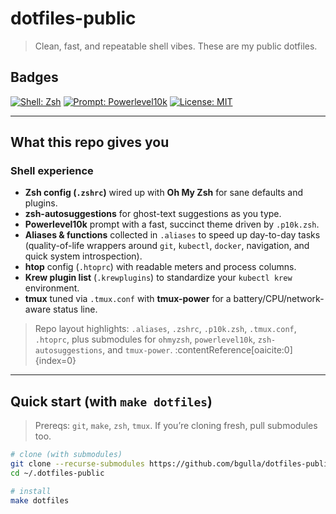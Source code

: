 # dotfiles-public

> Clean, fast, and repeatable shell vibes. These are my public dotfiles.

## Badges
[![Shell: Zsh](https://img.shields.io/badge/shell-zsh-blue)](https://www.zsh.org/)
[![Prompt: Powerlevel10k](https://img.shields.io/badge/prompt-powerlevel10k-lightgrey)](https://github.com/romkatv/powerlevel10k)
[![License: MIT](https://img.shields.io/badge/license-MIT-informational)](LICENSE)

---

## What this repo gives you

### Shell experience
- **Zsh config (`.zshrc`)** wired up with **Oh My Zsh** for sane defaults and plugins.  
- **zsh-autosuggestions** for ghost-text suggestions as you type.  
- **Powerlevel10k** prompt with a fast, succinct theme driven by `.p10k.zsh`.  
- **Aliases & functions** collected in `.aliases` to speed up day-to-day tasks (quality-of-life wrappers around `git`, `kubectl`, `docker`, navigation, and quick system introspection).  
- **htop** config (`.htoprc`) with readable meters and process columns.  
- **Krew plugin list** (`.krewplugins`) to standardize your `kubectl krew` environment.  
- **tmux** tuned via `.tmux.conf` with **tmux-power** for a battery/CPU/network-aware status line.

> Repo layout highlights: `.aliases`, `.zshrc`, `.p10k.zsh`, `.tmux.conf`, `.htoprc`, plus submodules for `ohmyzsh`, `powerlevel10k`, `zsh-autosuggestions`, and `tmux-power`. :contentReference[oaicite:0]{index=0}

---

## Quick start (with `make dotfiles`)

> Prereqs: `git`, `make`, `zsh`, `tmux`. If you’re cloning fresh, pull submodules too.

```bash
# clone (with submodules)
git clone --recurse-submodules https://github.com/bgulla/dotfiles-public.git ~/.dotfiles-public
cd ~/.dotfiles-public

# install
make dotfiles
